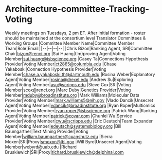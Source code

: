 # Architecture-committee-Tracking-Voting
Weekly meetings on Tuesdays, 2 pm ET.
After initial formation - roster should be maintained at the consortium level Translator Committees & Working Groups
|Committee Member Name|Committee Member Team|Role|Email|
|--|--|--|--|
|Chris Bizon|Ranking Agent, SRI|Committee Chair|bizon@renci.org
|Sui Huang|(Im)proving Agent|Voting Member|sui.huang@isbscience.org
|Casey Ta|Connections Hypothesis Provider|Voting Member|ct2865@columbia.edu
|Chase Yakaboski|Connection Hypothesis Provider|Voting Member|chase.a.yakaboski.th@dartmouth.edu
|Rosina Weber|Explanatory Agent|Voting Member|rosina@drexel.edu
|Andrew Su|Exploring Agent|Voting Member|asu@scripps.edu
|Steve Cox|SRI|Voting Member|scox@renci.org
|Marc Duby|Genetics Provider|Voting Member|mduby@broadinstitute.org
|Mark Williams|Molecular Data Provider|Voting Member|mark.williams5@nih.gov
|Vlado Dancik|Unsecret Agent|Voting Member|vdancik@broadinstitute.org
|Ryan Roper|Multiomics Provider|Voting Member|ryan.roper@isbscience.org
|Patrick Wang|Ranking Agent|Voting Member|patrick@covar.com
|Chunlei Wu|Service Provider|Voting Member|cwu@scripps.edu
|Eric Deutsch|Team Expander Agent|Voting Member|edeutsch@systemsbiology.org
|Bill Baumgartner|Text Mining Provider|Voting Member|william.baumgartner@cuanshutz.edu
|Sierra Moxen|SRI|Proxy|smoxon@lbl.gov
|Will Byrd|Unsecret Agent|Voting Member|webyrd@uab.edu
|Richard Bruskiewich|SRI|Proxy|richard.bruskiewich@delphinai.com
